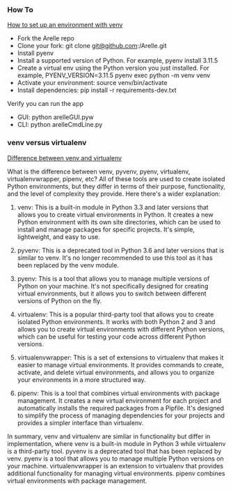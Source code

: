 
### How To

[How to set up an environment with venv](https://arelle.readthedocs.io/en/latest/contributing.html#setting-up-your-environment)

* Fork the Arelle repo
* Clone your fork: git clone git@github.com:<your-github-username>/Arelle.git
* Install pyenv
* Install a supported version of Python. For example, pyenv install 3.11.5
* Create a virtual env using the Python version you just installed. For example, PYENV_VERSION=3.11.5 pyenv exec python -m venv venv
* Activate your environment: source venv/bin/activate
* Install dependencies: pip install -r requirements-dev.txt

Verify you can run the app
* GUI: python arelleGUI.pyw
* CLI: python arelleCmdLine.py

### venv versus virtualenv

[Difference between venv and virtualenv](https://pythonhow.com/what/what-is-the-difference-between-venv-pyvenv-pyenv-virtualenv-virtualenvwrapper-pipenv/)

What is the difference between venv, pyvenv, pyenv, virtualenv, virtualenvwrapper, pipenv, etc?
All of these tools are used to create isolated Python environments, but they differ in terms of their purpose, functionality, and the level of complexity they provide. Here there's a wider explanation:

1. venv: This is a built-in module in Python 3.3 and later versions that allows you to create virtual environments in Python. It creates a new Python environment with its own site directories, which can be used to install and manage packages for specific projects. It's simple, lightweight, and easy to use.

2. pyvenv: This is a deprecated tool in Python 3.6 and later versions that is similar to venv. It's no longer recommended to use this tool as it has been replaced by the venv module.

3. pyenv: This is a tool that allows you to manage multiple versions of Python on your machine. It's not specifically designed for creating virtual environments, but it allows you to switch between different versions of Python on the fly.

4. virtualenv: This is a popular third-party tool that allows you to create isolated Python environments. It works with both Python 2 and 3 and allows you to create virtual environments with different Python versions, which can be useful for testing your code across different Python versions.

5. virtualenvwrapper: This is a set of extensions to virtualenv that makes it easier to manage virtual environments. It provides commands to create, activate, and delete virtual environments, and allows you to organize your environments in a more structured way.

6. pipenv: This is a tool that combines virtual environments with package management. It creates a new virtual environment for each project and automatically installs the required packages from a Pipfile. It's designed to simplify the process of managing dependencies for your projects and provides a simpler interface than virtualenv.

In summary, venv and virtualenv are similar in functionality but differ in implementation, where venv is a built-in module in Python 3 while virtualenv is a third-party tool. pyvenv is a deprecated tool that has been replaced by venv. pyenv is a tool that allows you to manage multiple Python versions on your machine. virtualenvwrapper is an extension to virtualenv that provides additional functionality for managing virtual environments. pipenv combines virtual environments with package management.
